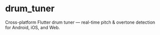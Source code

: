 # drum_tuner
Cross-platform Flutter drum tuner — real-time pitch &amp; overtone detection for Android, iOS, and Web.
